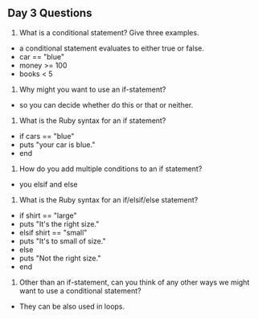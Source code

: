 ## Day 3 Questions

1. What is a conditional statement? Give three examples.

  * a conditional statement evaluates to either true or false.
  * car == "blue"
  * money >= 100
  * books < 5

1. Why might you want to use an if-statement?

  * so you can decide whether do this or that or neither.

1. What is the Ruby syntax for an if statement?

  * if cars == "blue"
  *   puts "your car is blue."
  * end

1. How do you add multiple conditions to an if statement?

  * you elsif and else

1. What is the Ruby syntax for an if/elsif/else statement?

  * if shirt == "large"
  *   puts "It's the right size."
  * elsif shirt == "small"
  *   puts "It's to small of size."
  * else
  *   puts "Not the right size."
  * end

1. Other than an if-statement, can you think of any other ways we might want to use a conditional statement?

  * They can be also used in loops.

